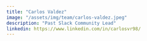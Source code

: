 ```yaml
---
title: "Carlos Valdez"
image: "/assets/img/team/carlos-valdez.jpeg"
description: "Past Slack Community Lead"
linkedin: https://www.linkedin.com/in/carlosvr98/
---
```

